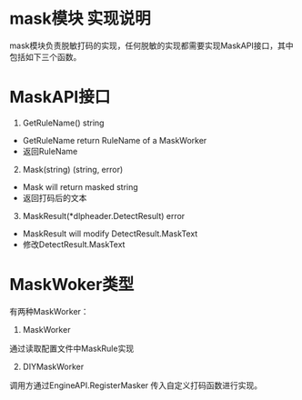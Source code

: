 # mask模块 实现说明

mask模块负责脱敏打码的实现，任何脱敏的实现都需要实现MaskAPI接口，其中包括如下三个函数。

# MaskAPI接口

1. GetRuleName() string

- GetRuleName return RuleName of a MaskWorker
- 返回RuleName

2. Mask(string) (string, error)

- Mask will return masked string
- 返回打码后的文本
	
3. MaskResult(*dlpheader.DetectResult) error

- MaskResult will modify DetectResult.MaskText
- 修改DetectResult.MaskText

# MaskWoker类型

有两种MaskWorker：

1. MaskWorker

通过读取配置文件中MaskRule实现

2. DIYMaskWorker

调用方通过EngineAPI.RegisterMasker 传入自定义打码函数进行实现。


	